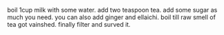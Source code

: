 boil 1cup milk with some water.
add two teaspoon tea.
add some sugar as much you need.
you can also add ginger and ellaichi.
boil till raw smell of tea got vainshed.
finally filter and surved it.